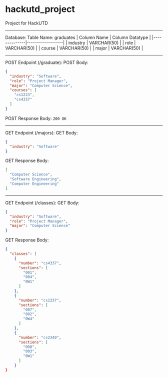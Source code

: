 # hackutd_project
Project for HackUTD
- - -
Database:
Table Name: graduates
| Column Name  | Column Datatype  |
|--------------|------------------|
| industry      | VARCHAR(50)      |
| role              | VARCHAR(50)      |
| course         | VARCHAR(50)      |
| major           | VARCHAR(50)      |

- - -
POST Endpoint (/graduate):
POST Body:
```json
{
  "industry": "Software",
  "role": "Project Manager",
  "major": "Computer Science",
  "courses": [
    "cs1223",
    "cs4337"
  ]
}
```
POST Response Body:
```200 OK```
- - -

GET Endpoint (/majors):
GET Body:
```json
{
  "industry": "Software"
}
```
GET Response Body:
```json
[
  "Computer Science",
  "Software Engineering",
  "Computer Engineering"
]
```
- - -

GET Endpoint (/classes):
GET Body:
```json
{
  "industry": "Software",
  "role": "Project Manager",
  "major": "Computer Science"
}
```
GET Response Body:
```json
{
  "classes": [
    {
      "number": "cs4337",
      "sections": [
        "001",
        "004",
        "0W1"
      ]
    },
    {
      "number": "cs1337",
      "sections": [
        "007",
        "002",
        "0W4"
      ]
    },
    {
      "number": "cs2340",
      "sections": [
        "008",
        "003",
        "0W1"
      ]
    }
}
```
